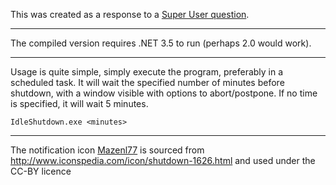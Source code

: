 This was created as a response to a [Super User question](http://superuser.com/questions/439583/automatic-shutdown-prompt-on-windows-7).

---

The compiled version requires .NET 3.5 to run (perhaps 2.0 would work).

---

Usage is quite simple, simply execute the program, preferably in a scheduled task. It will wait the specified number of minutes before shutdown, with a window visible with options to abort/postpone. If no time is specified, it will wait 5 minutes.

    IdleShutdown.exe <minutes>

---

The notification icon [Mazenl77](http://mazenl77.deviantart.com/) is sourced from http://www.iconspedia.com/icon/shutdown-1626.html and used under the CC-BY licence
